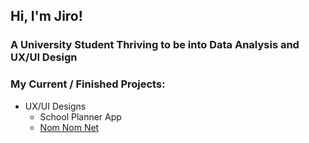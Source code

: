 ## Hi, I'm Jiro!
### A University Student Thriving to be into Data Analysis and UX/UI Design

### My Current / Finished Projects:

- UX/UI Designs
  - School Planner App
  - [Nom Nom Net](https://github.com/Jiro-Bautista/Jiro-Bautista/blob/main/Nom-Nom-Net.md)
